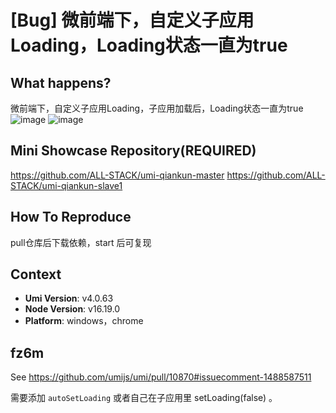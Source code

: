 # [Bug] 微前端下，自定义子应用Loading，Loading状态一直为true

<!--
感谢您向我们反馈问题，为了高效的解决问题，我们期望你能提供以下信息：
-->

## What happens?

微前端下，自定义子应用Loading，子应用加载后，Loading状态一直为true
![image](https://user-images.githubusercontent.com/24264872/228498652-a8aa0610-c2b6-4415-956d-68c6ecb36d42.png)
![image](https://user-images.githubusercontent.com/24264872/228498717-ae8c94e8-f0fd-4256-a239-119f4d3d5a2e.png)

<!-- A clear and concise description of what the bug is. -->
<!-- 清晰的描述下遇到的问题。-->

## Mini Showcase Repository(REQUIRED)

https://github.com/ALL-STACK/umi-qiankun-master
https://github.com/ALL-STACK/umi-qiankun-slave1

<!-- 为节约大家的时间，无复现步骤的 ISSUE 会被关闭，提供之后再 REOPEN -->
<!-- YOUR_REPOSITORY_URL on github or stackbliz -->

## How To Reproduce

pull仓库后下载依赖，start 后可复现

<!-- 请提供复现链接/步骤，错误日志以及相关配置 -->

## Context

- **Umi Version**: v4.0.63
- **Node Version**: v16.19.0
- **Platform**: windows，chrome

## fz6m

See https://github.com/umijs/umi/pull/10870#issuecomment-1488587511

需要添加 `autoSetLoading` 或者自己在子应用里 setLoading(false) 。
